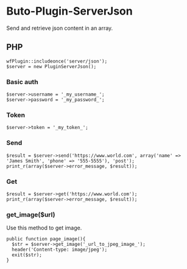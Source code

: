 # Buto-Plugin-ServerJson

Send and retrieve json content in an array.

## PHP

```
wfPlugin::includeonce('server/json');
$server = new PluginServerJson();
```

### Basic auth

```
$server->username = '_my_username_';
$server->password = '_my_password_';
```

### Token

```
$server->token = '_my_token_';
```

### Send

```
$result = $server->send('https://www.world.com', array('name' => 'James Smith', 'phone' => '555-5555'), 'post');
print_r(array($server->error_message, $result));
```

### Get

```
$result = $server->get('https://www.world.com');
print_r(array($server->error_message, $result));
```

### get_image($url)
Use this method to get image.

```
public function page_image(){
  $str = $server->get_image('_url_to_jpeg_image_');
  header('Content-type: image/jpeg');
  exit($str);
}
```
